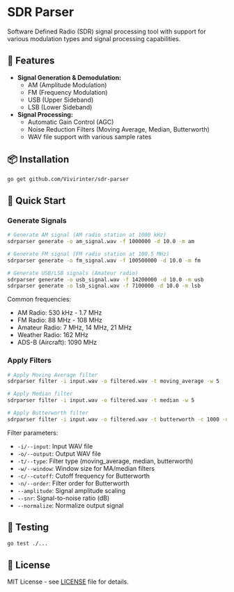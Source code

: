 # SDR Parser

Software Defined Radio (SDR) signal processing tool with support for various modulation types and signal processing capabilities.

## 🚀 Features

- **Signal Generation & Demodulation:**
  - AM (Amplitude Modulation)
  - FM (Frequency Modulation)
  - USB (Upper Sideband)
  - LSB (Lower Sideband)
- **Signal Processing:**
  - Automatic Gain Control (AGC)
  - Noise Reduction Filters (Moving Average, Median, Butterworth)
  - WAV file support with various sample rates

## 📦 Installation

```bash
go get github.com/Vivirinter/sdr-parser
```

## 🎯 Quick Start

### Generate Signals

```bash
# Generate AM signal (AM radio station at 1000 kHz)
sdrparser generate -o am_signal.wav -f 1000000 -d 10.0 -m am

# Generate FM signal (FM radio station at 100.5 MHz)
sdrparser generate -o fm_signal.wav -f 100500000 -d 10.0 -m fm

# Generate USB/LSB signals (Amateur radio)
sdrparser generate -o usb_signal.wav -f 14200000 -d 10.0 -m usb
sdrparser generate -o lsb_signal.wav -f 7100000 -d 10.0 -m lsb
```

Common frequencies:
- AM Radio: 530 kHz - 1.7 MHz
- FM Radio: 88 MHz - 108 MHz
- Amateur Radio: 7 MHz, 14 MHz, 21 MHz
- Weather Radio: 162 MHz
- ADS-B (Aircraft): 1090 MHz

### Apply Filters

```bash
# Apply Moving Average filter
sdrparser filter -i input.wav -o filtered.wav -t moving_average -w 5

# Apply Median filter
sdrparser filter -i input.wav -o filtered.wav -t median -w 5

# Apply Butterworth filter
sdrparser filter -i input.wav -o filtered.wav -t butterworth -c 1000 -n 4
```

Filter parameters:
- `-i/--input`: Input WAV file
- `-o/--output`: Output WAV file
- `-t/--type`: Filter type (moving_average, median, butterworth)
- `-w/--window`: Window size for MA/median filters
- `-c/--cutoff`: Cutoff frequency for Butterworth
- `-n/--order`: Filter order for Butterworth
- `--amplitude`: Signal amplitude scaling
- `--snr`: Signal-to-noise ratio (dB)
- `--normalize`: Normalize output signal

## 🧪 Testing

```bash
go test ./...
```

## 📄 License

MIT License - see [LICENSE](LICENSE) file for details.
